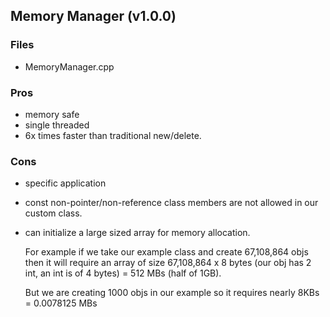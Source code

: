 ## Memory Manager (v1.0.0)
### Files
* MemoryManager.cpp
### Pros
* memory safe
* single threaded
* 6x times faster than traditional new/delete.

### Cons
* specific application
* const non-pointer/non-reference class members are not allowed in our custom class.
* can initialize a large sized array for memory allocation.

  For example if we take our example class and create 67,108,864 objs then it will require an array of size 67,108,864 x 8 bytes (our obj has 2 int, an int is of 4 bytes) = 512 MBs (half of 1GB).

  But we are creating 1000 objs in our example so it requires nearly 8KBs = 0.0078125 MBs
